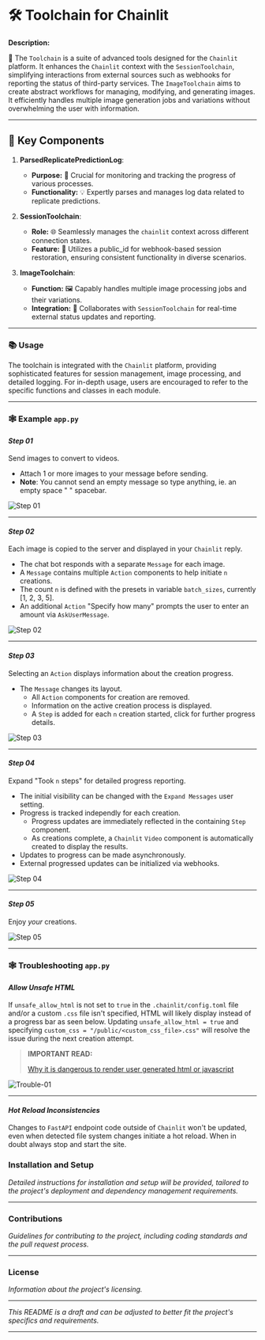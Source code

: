 # 🛠️ Toolchain for Chainlit

**Description:**

🌟 The `Toolchain` is a suite of advanced tools designed for the `Chainlit` platform. It enhances the `Chainlit` context with the `SessionToolchain`, simplifying interactions from external sources such as webhooks for reporting the status of third-party services. The `ImageToolchain` aims to create abstract workflows for managing, modifying, and generating images. It efficiently handles multiple image generation jobs and variations without overwhelming the user with information.

---

## 🔑 Key Components

1. **ParsedReplicatePredictionLog**:
   - **Purpose:** 🎯 Crucial for monitoring and tracking the progress of various processes.
   - **Functionality:** 💡 Expertly parses and manages log data related to replicate predictions.

2. **SessionToolchain**:
   - **Role:** 🌐 Seamlessly manages the `chainlit` context across different connection states.
   - **Feature:** 🔗 Utilizes a public_id for webhook-based session restoration, ensuring consistent functionality in diverse scenarios.

3. **ImageToolchain**:
   - **Function:** 🖼️ Capably handles multiple image processing jobs and their variations.
   - **Integration:** 🤝 Collaborates with `SessionToolchain` for real-time external status updates and reporting.

---

### 📚 Usage

The toolchain is integrated with the `Chainlit` platform, providing sophisticated features for session management, image processing, and detailed logging. For in-depth usage, users are encouraged to refer to the specific functions and classes in each module.

---

### 🕸️ Example `app.py`

#### ***Step 01***

Send images to convert to videos.

- Attach 1 or more images to your message before sending.
- **Note**: You cannot send an empty message so type anything, ie. an empty space " " spacebar.

![Step 01](public/screenshots/step-01.png)

---

#### ***Step 02***

Each image is copied to the server and displayed in your `Chainlit` reply.

- The chat bot responds with a separate `Message` for each image.
- A `Message` contains multiple `Action` components to help initiate `n` creations.
- The count `n` is defined with the presets in variable `batch_sizes`, currently [1, 2, 3, 5].
- An additional `Action` "Specify how many" prompts the user to enter an amount via `AskUserMessage`.

![Step 02](public/screenshots/step-02.png)

---

#### ***Step 03***

Selecting an `Action` displays information about the creation progress.

- The `Message` changes its layout.
  - All `Action` components for creation are removed.
  - Information on the active creation process is displayed.
  - A `Step` is added for each `n` creation started, click for further progress details.

![Step 03](public/screenshots/step-03.png)

---

#### ***Step 04***

Expand "Took `n` steps" for detailed progress reporting.

- The initial visibility can be changed with the `Expand Messages` user setting.
- Progress is tracked independly for each creation.
  - Progress updates are immediately reflected in the containing `Step` component.
  - As creations complete, a `Chainlit` `Video` component is automatically created to display the results.
- Updates to progress can be made asynchronously.
- External progressed updates can be initialized via webhooks.

![Step 04](public/screenshots/step-04-crop.png)

---

#### ***Step 05***

Enjoy *your* creations.

![Step 05](public/screenshots/step-05-crop.png)

---

### 🕸️ Troubleshooting `app.py`

#### ***Allow Unsafe HTML***

If `unsafe_allow_html` is not set to `true` in the `.chainlit/config.toml` file and/or a custom `.css` file isn't specified, HTML will likely display instead of a progress bar as seen below. Updating `unsafe_allow_html = true` and specifying `custom_css = "/public/<custom_css_file>.css"` will resolve the issue during the next creation attempt.

> **IMPORTANT READ:**
>
> [Why it is dangerous to render user generated html or javascript](https://stackoverflow.com/questions/19603097/why-is-it-dangerous-to-render-user-generated-html-or-javascript)

![Trouble-01](public/screenshots/troubleshoot-01.png)

---

#### ***Hot Reload Inconsistencies***

Changes to `FastAPI` endpoint code outside of `Chainlit` won't be updated, even when detected file system changes initiate a hot reload. When in doubt always stop and start the site.

### Installation and Setup

*Detailed instructions for installation and setup will be provided, tailored to the project's deployment and dependency management requirements.*

---

### Contributions

*Guidelines for contributing to the project, including coding standards and the pull request process.*

---

### License

*Information about the project's licensing.*

---

*This README is a draft and can be adjusted to better fit the project's specifics and requirements.*

---
